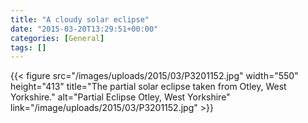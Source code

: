 ```yaml
---
title: "A cloudy solar eclipse"
date: "2015-03-20T13:29:51+00:00"
categories: [General]
tags: []
---
```


{{< figure src="/images/uploads/2015/03/P3201152.jpg" width="550" height="413" title="The partial solar eclipse taken from Otley, West Yorkshire." alt="Partial Eclipse Otley, West Yorkshire" link="/image/uploads/2015/03/P3201152.jpg" >}}
